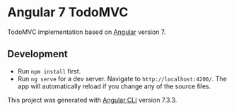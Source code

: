 # Angular 7 TodoMVC

TodoMVC implementation based on [Angular](https://angular.io) version 7. 

## Development

* Run `npm install` first.
* Run `ng serve` for a dev server. Navigate to `http://localhost:4200/`. The app will automatically reload if you change any of the source files.

This project was generated with [Angular CLI](https://github.com/angular/angular-cli) version 7.3.3.
